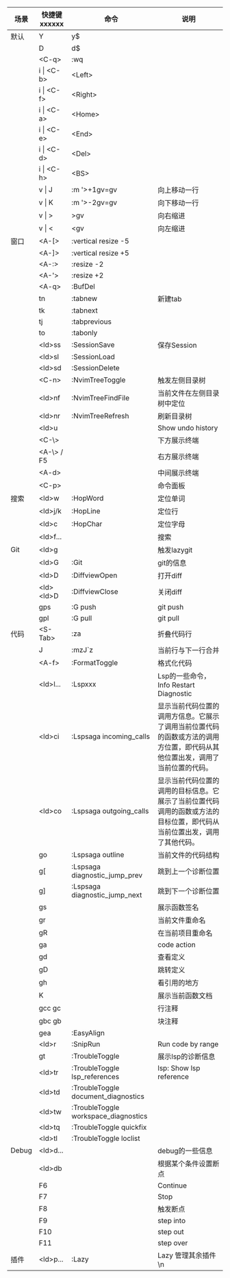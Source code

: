 | 场景  | 快捷键xxxxxx  | 命令                                 | 说明                                                                                                                         |
| ----- | ------------- | ------------------------------------ | ---------------------------------------------------------------------------------------------------------------------------- |
| 默认  | Y             | y$                                   |                                                                                                                              |
|       | D             | d$                                   |                                                                                                                              |
|       | \<C-q\>       | :wq                                  |                                                                                                                              |
|       | i \| \<C-b\>  | \<Left\>                             |                                                                                                                              |
|       | i \| \<C-f\>  | \<Right\>                            |                                                                                                                              |
|       | i \| \<C-a\>  | \<Home\>                             |                                                                                                                              |
|       | i \| \<C-e\>  | \<End\>                              |                                                                                                                              |
|       | i \| \<C-d\>  | \<Del\>                              |                                                                                                                              |
|       | i \| \<C-h\>  | \<BS\>                               |                                                                                                                              |
|       | v \| J        | :m '>+1<CR>gv=gv                     | 向上移动一行                                                                                                                 |
|       | v \| K        | :m '>-2<CR>gv=gv                     | 向下移动一行                                                                                                                 |
|       | v \| >        | >gv                                  | 向右缩进                                                                                                                     |
|       | v \| <        | <gv                                  | 向左缩进                                                                                                                     |
| 窗口  | <A-[>         | :vertical resize -5                  |                                                                                                                              |
|       | <A-]>         | :vertical resize +5                  |                                                                                                                              |
|       | \<A-:\>       | :resize -2                           |                                                                                                                              |
|       | <A-'>         | :resize +2                           |                                                                                                                              |
|       | \<A-q\>       | :BufDel                              |                                                                                                                              |
|       | tn            | :tabnew                              | 新建tab                                                                                                                      |
|       | tk            | :tabnext                             |                                                                                                                              |
|       | tj            | :tabprevious                         |                                                                                                                              |
|       | to            | :tabonly                             |                                                                                                                              |
|       | \<ld\>ss      | :SessionSave                         | 保存Session                                                                                                                  |
|       | \<ld\>sl      | :SessionLoad                         |                                                                                                                              |
|       | \<ld\>sd      | :SessionDelete                       |                                                                                                                              |
|       | \<C-n\>       | :NvimTreeToggle                      | 触发左侧目录树                                                                                                               |
|       | \<ld\>nf      | :NvimTreeFindFile                    | 当前文件在左侧目录树中定位                                                                                                   |
|       | \<ld\>nr      | :NvimTreeRefresh                     | 刷新目录树                                                                                                                   |
|       | \<ld\>u       |                                      | Show undo history                                                                                                            |
|       | \<C-\\\>      |                                      | 下方展示终端                                                                                                                 |
|       | \<A-\\\> / F5 |                                      | 右方展示终端                                                                                                                 |
|       | \<A-d\>       |                                      | 中间展示终端                                                                                                                 |
|       | \<C-p\>       |                                      | 命令面板                                                                                                                     |
| 搜索  | \<ld\>w       | :HopWord                             | 定位单词                                                                                                                     |
|       | \<ld\>j/k     | :HopLine                             | 定位行                                                                                                                       |
|       | \<ld\>c       | :HopChar                             | 定位字母                                                                                                                     |
|       | \<ld\>f...    |                                      | 搜索                                                                                                                         |
| Git   | \<ld\>g       |                                      | 触发lazygit                                                                                                                  |
|       | \<ld\>G       | :Git                                 | git的信息                                                                                                                    |
|       | \<ld\>D       | :DiffviewOpen                        | 打开diff                                                                                                                     |
|       | \<ld\>\<ld\>D | :DiffviewClose                       | 关闭diff                                                                                                                     |
|       | gps           | :G push                              | git push                                                                                                                     |
|       | gpl           | :G pull                              | git pull                                                                                                                     |
| 代码  | \<S-Tab\>     | :za                                  | 折叠代码行                                                                                                                   |
|       | J             | :mzJ`z                               | 当前行与下一行合并                                                                                                           |
|       | \<A-f\>       | :FormatToggle                        | 格式化代码                                                                                                                   |
|       | \<ld\>l...    | :Lspxxx                              | Lsp的一些命令，Info Restart Diagnostic                                                                                       |
|       | \<ld\>ci      | :Lspsaga incoming_calls              | 显示当前代码位置的调用方信息。它展示了调用当前位置代码的函数或方法的调用方位置，即代码从其他位置出发，调用了当前位置的代码。 |
|       | \<ld\>co      | :Lspsaga outgoing_calls              | 显示当前代码位置的调用的目标信息。它展示了当前位置代码调用的函数或方法的目标位置，即代码从当前位置出发，调用了其他代码。     |
|       | go            | :Lspsaga outline                     | 当前文件的代码结构                                                                                                           |
|       | g[            | :Lspsaga diagnostic_jump_prev        | 跳到上一个诊断位置                                                                                                           |
|       | g]            | :Lspsaga diagnostic_jump_next        | 跳到下一个诊断位置                                                                                                           |
|       | gs            |                                      | 展示函数签名                                                                                                                 |
|       | gr            |                                      | 当前文件重命名                                                                                                               |
|       | gR            |                                      | 在当前项目重命名                                                                                                             |
|       | ga            |                                      | code action                                                                                                                  |
|       | gd            |                                      | 查看定义                                                                                                                     |
|       | gD            |                                      | 跳转定义                                                                                                                     |
|       | gh            |                                      | 看引用的地方                                                                                                                 |
|       | K             |                                      | 展示当前函数文档                                                                                                             |
|       | gcc gc        |                                      | 行注释                                                                                                                       |
|       | gbc gb        |                                      | 块注释                                                                                                                       |
|       | gea           | :EasyAlign                           |                                                                                                                              |
|       | \<ld\>r       | :SnipRun                             | Run code by range                                                                                                            |
|       | gt            | :TroubleToggle                       | 展示lsp的诊断信息                                                                                                            |
|       | \<ld\>tr      | :TroubleToggle lsp_references        | lsp: Show lsp reference                                                                                                      |
|       | \<ld\>td      | :TroubleToggle document_diagnostics  |                                                                                                                              |
|       | \<ld\>tw      | :TroubleToggle workspace_diagnostics |                                                                                                                              |
|       | \<ld\>tq      | :TroubleToggle quickfix              |                                                                                                                              |
|       | \<ld\>tl      | :TroubleToggle loclist               |                                                                                                                              |
| Debug | \<ld\>d...    |                                      | debug的一些信息                                                                                                              |
|       | \<ld\>db      |                                      | 根据某个条件设置断点                                                                                                         |
|       | F6            |                                      | Continue                                                                                                                     |
|       | F7            |                                      | Stop                                                                                                                         |
|       | F8            |                                      | 触发断点                                                                                                                     |
|       | F9            |                                      | step into                                                                                                                    |
|       | F10           |                                      | step out                                                                                                                     |
|       | F11           |                                      | step over                                                                                                                    |
| 插件  | \<ld\>p...    | :Lazy                                | Lazy 管理其余插件\n                                                                                                          |
